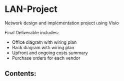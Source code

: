 # LAN-Project
Network design and implementation project using Visio

Final Deliverable includes:
- Office diagram with wiring plan
- Rack diagram with wiring plan
- Upfront and ongoing costs summary
- Purchase orders for each vendor

**Contents:**
 - 
